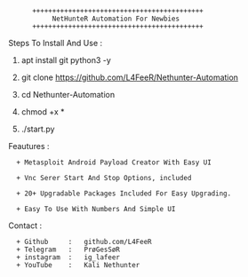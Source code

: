
          +++++++++++++++++++++++++++++++++++++++++++
               NetHunteR Automation For Newbies
          +++++++++++++++++++++++++++++++++++++++++++


   Steps To Install And Use :

   1. apt install git python3 -y
 
   2. git clone  https://github.com/L4FeeR/Nethunter-Automation
 
   3. cd Nethunter-Automation

   4. chmod +x *
 
   5. ./start.py



Feautures  :


      + Metasploit Android Payload Creator With Easy UI

      + Vnc Serer Start And Stop Options, included

      + 20+ Upgradable Packages Included For Easy Upgrading.

      + Easy To Use With Numbers And Simple UI




Contact    :

      + Github     :   github.com/L4FeeR
      + Telegram   :   PrøGesSøR
      + instagram  :   ig_lafeer
      + YouTube    :   Kali Nethunter
